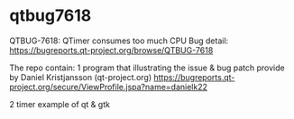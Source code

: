qtbug7618
=========

QTBUG-7618: QTimer consumes too much CPU
Bug detail: https://bugreports.qt-project.org/browse/QTBUG-7618

The repo contain:
1 program that illustrating the issue & bug patch provide by Daniel Kristjansson (qt-project.org)
https://bugreports.qt-project.org/secure/ViewProfile.jspa?name=danielk22

2 timer example of qt & gtk 
